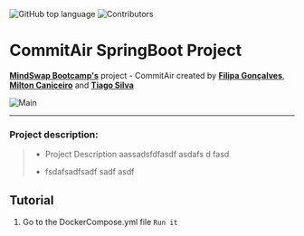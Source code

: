 ![GitHub top language](https://img.shields.io/github/languages/top/tiagosilva28/commitAir?color=green) ![Contributors](https://img.shields.io/github/contributors/tiagosilva28/commitAir?color=blue)

# CommitAir SpringBoot Project

**[MindSwap Bootcamp's](https://mindswap.academy/)** project - CommitAir
created by **[Filipa Gonçalves](https://github.com/filipagoncalves)**,
**[Milton Caniceiro](https://github.com/milton-caniceiro)** and **[Tiago Silva](https://github.com/tiagosilva28)**

![Main](https://media0.giphy.com/media/v1.Y2lkPTc5MGI3NjExYTQ4ZDYzZWM1MDU0ZTUyYzY4NDY1Nzg4MTNmYjMwMmYzM2M5NjBlNCZjdD1z/rRx10xoWuwlmujXSMf/giphy.gif)
***

### Project description:

> - Project Description aassadsfdfasdf asdafs d fasd
>
>
>- fsdafsadfsadf sadf asdf

## Tutorial

1. Go to the DockerCompose.yml file
   `Run it`